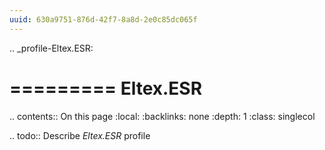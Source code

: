 ```yaml
---
uuid: 630a9751-876d-42f7-8a8d-2e0c85dc065f
---
```

.. _profile-Eltex.ESR:

=========
Eltex.ESR
=========

.. contents:: On this page
    :local:
    :backlinks: none
    :depth: 1
    :class: singlecol

.. todo::
    Describe *Eltex.ESR* profile

